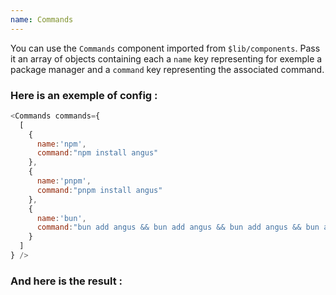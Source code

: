 ```yaml
---
name: Commands
---
```


<script>
  import Commands from "$lib/components/Commands.svelte";

  let commands = [{name:'npm', command:"npm install angus"}, {name:'pnpm', command:"pnpm install angus"}, {name:'bun', command:"bun add angus && bun add angus && bun add angus && bun add angus"}]
</script>


You can use the `Commands` component imported from `$lib/components`. Pass it an array of objects containing each a `name` key representing for exemple a package manager and a `command` key representing the associated command.

### Here is an exemple of config :
```js
<Commands commands={
  [
    {
      name:'npm',
      command:"npm install angus"
    },
    {
      name:'pnpm',
      command:"pnpm install angus"
    },
    {
      name:'bun',
      command:"bun add angus && bun add angus && bun add angus && bun add angus"
    }
  ]
} />
```

### And here is the result :
<Commands commands={commands} />
